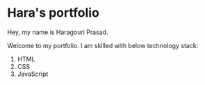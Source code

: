 # Hara's portfolio

Hey, my name is Haragouri Prasad.

Welcome to my portfolio. I am skilled with below technology stack:
1. HTML
1. CSS
1. JavaScript





